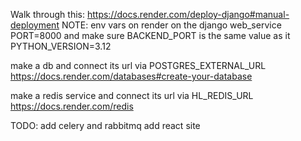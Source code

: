 Walk through this:
  https://docs.render.com/deploy-django#manual-deployment
  NOTE:
    env vars on render on the django web_service
      PORT=8000 and make sure BACKEND_PORT is the same value as it
      PYTHON_VERSION=3.12

make a db and connect its url via POSTGRES_EXTERNAL_URL
  https://docs.render.com/databases#create-your-database

make a redis service and connect its url via HL_REDIS_URL
  https://docs.render.com/redis

TODO:
add celery and rabbitmq
add react site
